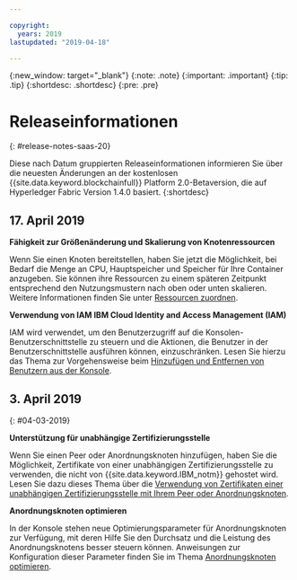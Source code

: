 ```yaml
---

copyright:
  years: 2019
lastupdated: "2019-04-18"

---
```


{:new_window: target="_blank"}
{:note: .note}
{:important: .important}
{:tip: .tip}
{:shortdesc: .shortdesc}
{:pre: .pre}

# Releaseinformationen
{: #release-notes-saas-20}

Diese nach Datum gruppierten Releaseinformationen informieren Sie über die neuesten Änderungen an der kostenlosen {{site.data.keyword.blockchainfull}} Platform 2.0-Betaversion, die auf Hyperledger Fabric Version 1.4.0 basiert.
{:shortdesc}


## 17. April 2019

**Fähigkeit zur Größenänderung und Skalierung von Knotenressourcen**  

Wenn Sie einen Knoten bereitstellen, haben Sie jetzt die Möglichkeit, bei Bedarf die Menge an CPU, Hauptspeicher und Speicher für Ihre Container anzugeben. Sie können ihre Ressourcen zu einem späteren Zeitpunkt entsprechend den Nutzungsmustern nach oben oder unten skalieren. Weitere Informationen finden Sie unter [Ressourcen zuordnen](/docs/services/blockchain?topic=blockchain-ibp-console-govern#ibp-console-govern-orderer-allocate-resources).

**Verwendung von IAM IBM Cloud Identity and Access Management (IAM)**  

IAM wird verwendet, um den Benutzerzugriff auf die Konsolen-Benutzerschnittstelle zu steuern und die Aktionen, die Benutzer in der Benutzerschnittstelle ausführen können, einzuschränken. Lesen Sie hierzu das Thema zur Vorgehensweise beim [Hinzufügen und Entfernen von Benutzern aus der Konsole](/docs/services/blockchain?topic=blockchain-ibp-console-manage-console#ibp-console-manage-console-add-remove).

## 3. April 2019
{: #04-03-2019}

**Unterstützung für unabhängige Zertifizierungsstelle**

Wenn Sie einen Peer oder Anordnungsknoten hinzufügen, haben Sie die Möglichkeit, Zertifikate von einer unabhängigen Zertifizierungsstelle zu verwenden, die nicht von {{site.data.keyword.IBM_notm}} gehostet wird. Lesen Sie dazu dieses Thema über die [Verwendung von Zertifikaten einer unabhängigen Zertifizierungsstelle mit Ihrem Peer oder Anordnungsknoten](/docs/services/blockchain?topic=blockchain-ibp-console-build-network#ibp-console-build-network-third-party-ca).

**Anordnungsknoten optimieren**

In der Konsole stehen neue Optimierungsparameter für Anordnungsknoten zur Verfügung, mit deren Hilfe Sie den Durchsatz und die Leistung des Anordnungsknotens besser steuern können. Anweisungen zur Konfiguration dieser Parameter finden Sie im Thema [Anordnungsknoten optimieren](/docs/services/blockchain?topic=blockchain-ibp-console-govern#ibp-console-govern-orderer-tuning).
